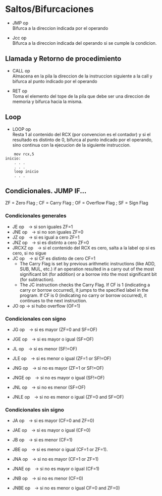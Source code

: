 # Saltos/Bifurcaciones

- JMP op<br>
Bifurca a la direccion indicada por el operando

- Jcc op<br>
Bifurca a la direccion indicada del operando si se cumple la condicion.


## Llamada y Retorno de procedimiento
- CALL op<br>
Almacena en la pila la direccion de la instruccion siguiente a la call y bifurca al punto indicado por el operando

- RET op<br>
Toma el elemento del tope de la pila que debe ser una direccion de memoria y bifurca hacia la misma.

## Loop
- LOOP op<br>
Resta 1 al contenido del RCX (por convencion es el contador) y si el resultado es distinto de 0, bifurca al punto indicado por el operando, sino continua con la ejecucion de la siguiente instruccion.
```
    mov rcx,5
inicio:
    . . .
    . . .
    loop inicio
    . . .
```

## Condicionales. JUMP IF...
ZF = Zero Flag ; CF = Carry Flag ; OF = Overflow Flag ; SF = Sign Flag

### Condicionales generales
- JE op&emsp;-> si son iguales ZF=1
- JNE op&emsp;-> si no son iguales ZF=0
- JZ op&emsp;-> si es igual a cero ZF=1
- JNZ op&emsp;-> si es distinto a cero ZF=0
- JRCXZ op&emsp;-> si el contenido del RCX es cero, salta a la label op si es cero, si no sigue
- JC op&emsp;-> si CF es distinto de cero CF=1
    * The Carry Flag is set by previous arithmetic instructions (like ADD, SUB, MUL, etc.) if an operation resulted in a carry out of the most significant bit (for addition) or a borrow into the most significant bit (for subtraction).
    * The JC instruction checks the Carry Flag. If CF is 1 (indicating a carry or borrow occurred), it jumps to the specified label in the program. If CF is 0 (indicating no carry or borrow occurred), it continues to the next instruction.
- JO op     -> si hubo overflow (OF=1)

### Condicionales con signo
- JG op&emsp;-> si es mayor (ZF=0 and SF=OF)
- JGE op&emsp;-> si es mayor o igual (SF=OF)
- JL op&emsp;-> si es menor (SF!=OF)
- JLE op&emsp;-> si es menor o igual (ZF=1 or SF!=OF)

- JNG op&emsp;-> si no es mayor (ZF=1 or SF!=OF)
- JNGE op&emsp;-> si no es mayor o igual (SF!=OF)
- JNL op&emsp;-> si no es menor (SF=OF)
- JNLE op&emsp;-> si no es menor o igual (ZF=0 and SF=OF)

### Condicionales sin signo
- JA op&emsp;-> si es mayor (CF=0 and ZF=0)
- JAE op&emsp;-> si es mayor o igual (CF=0)
- JB op&emsp;-> si es menor (CF=1)
- JBE op&emsp;-> si es menor o igual (CF=1 or ZF=1).

- JNA op&emsp;-> si no es mayor (CF=1 or ZF=1)
- JNAE op&emsp;-> si no es mayor o igual (CF=1)
- JNB op&emsp;-> si no es menor (CF=0)
- JNBE op&emsp;-> si no es menor o igual CF=0 and ZF=0)
